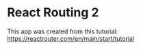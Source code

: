 # React Routing 2

This app was created from this tutorial: https://reactrouter.com/en/main/start/tutorial
